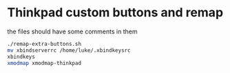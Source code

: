# Thinkpad custom buttons and remap

the files should have some comments in them

```bash
./remap-extra-buttons.sh
mv xbindserverrc /home/luke/.xbindkeysrc
xbindkeys
xmodmap xmodmap-thinkpad
```

